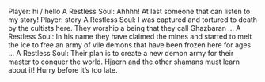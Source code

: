 Player: hi / hello
A Restless Soul: Ahhhh! At last someone that can listen to my story!
Player: story
A Restless Soul: I was captured and tortured to death by the cultists here. They worship a being that they call Ghazbaran …
A Restless Soul: In his name they have claimed the mines and started to melt the ice to free an army of vile demons that have been frozen here for ages …
A Restless Soul: Their plan is to create a new demon army for their master to conquer the world. Hjaern and the other shamans must learn about it! Hurry before it’s too late.